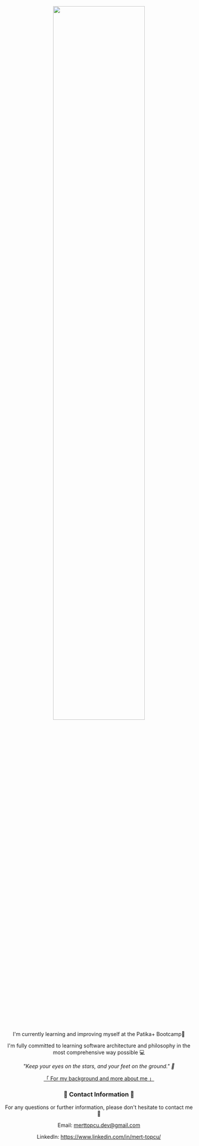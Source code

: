 <!-- Animated Hey!  -->
<div align="center">
<img src="https://readme-typing-svg.demolab.com?font=Inconsolata&weight=500&size=50&duration=2200&pause=0&color=E8765C&center=true&vCenter=true&multiline=true&repeat=false&random=false&width=1300&height=140&lines=Hey+there!;I+am+Mert.+Pleasure+to+having+you!" width="70%" />

<!-- Bio  -->
<p align="center">
I'm currently learning and improving myself at the Patika+ Bootcamp💼
</p>

<p align="center">
I'm fully committed to learning software architecture and philosophy in the most comprehensive way possible 💻
</p>

<p align="center">
    <i>"Keep your eyes on the stars, and your feet on the ground." 🔭 </i>
</p>

<!-- My link.tr direction  -->
<p align="center">
    <a href="https://linktr.ee/mert_topcu" target="_blank">「 For my background and more about me 」</a>
</p>

### :incoming_envelope: Contact Information :incoming_envelope:

For any questions or further information, please don't hesitate to contact me :pray:

Email: merttopcu.dev@gmail.com

LinkedIn: https://www.linkedin.com/in/mert-topcu/


<!--Github Api Statistics 

    <a href="https://github.com/Chessfull" style="flex: 1; text-align: center;">
        <img src="https://github-readme-streak-stats.herokuapp.com/?user=Chessfull&theme=radical&border=7F3FBF&background=0D1117" alt="GitHub streak"style="max-height: 10px; width: 40%;">
    </a>
<a href="https://github.com/Chessfull" style="flex: 1; text-align: center;">
        <img src="https://denvercoder1-github-readme-stats.vercel.app/api/top-langs/?username=Chessfull&langs_count=8&layout=compact&theme=react&border_color=7F3FBF&bg_color=0D1117&title_color=F85D7F&icon_color=F8D866" alt="Top Languages" height="130px" width= 40%;>
    </a> -->














 

<!--
**Chessfull/Chessfull** is a ✨ _special_ ✨ repository because its `README.md` (this file) appears on your GitHub profile.

Here are some ideas to get you started:

- 🔭 I’m currently working on ...
- 🌱 I’m currently learning ...
- 👯 I’m looking to collaborate on ...
- 🤔 I’m looking for help with ...
- 💬 Ask me about ...
- 📫 How to reach me: ...
- 😄 Pronouns: ...
- ⚡ Fun fact: ...
-->
